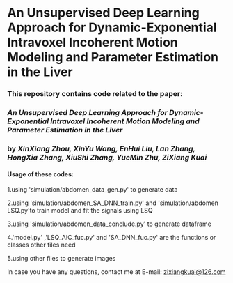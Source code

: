 # An Unsupervised Deep Learning Approach for Dynamic-Exponential Intravoxel Incoherent Motion Modeling and Parameter Estimation in the Liver

### This repository contains code related to the paper:

### _An Unsupervised Deep Learning Approach for Dynamic-Exponential Intravoxel Incoherent Motion Modeling and Parameter Estimation in the Liver_

### by _XinXiang Zhou, XinYu Wang, EnHui Liu, Lan Zhang, HongXia Zhang, XiuShi Zhang, YueMin Zhu, ZiXiang Kuai_

#### Usage of these codes:

1.using 'simulation/abdomen_data_gen.py' to generate data

2.using 'simulation/abdomen_SA_DNN_train.py' and 'simulation/abdomen LSQ.py'to train model and fit the signals using LSQ

3.using 'simulation/abdomen_data_conclude.py' to generate dataframe

4.'model.py' ,'LSQ_AIC_fuc.py' and 'SA_DNN_fuc.py' are the functions or classes other files need

5.using other files to generate images

In case you have any questions, contact me at E-mail: zixiangkuai@126.com
